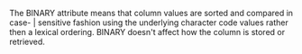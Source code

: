 The BINARY attribute means that column values are sorted and compared in case- | sensitive fashion using the underlying character code values rather then a lexical ordering. BINARY doesn't affect how the column is stored or retrieved.